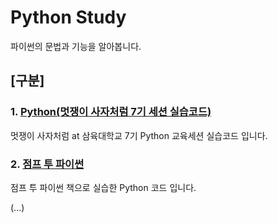 # Python Study
파이썬의 문법과 기능을 알아봅니다.


## [구분]

### 1. [Python(멋쟁이 사자처럼 7기 세션 실습코드)](./likelionExam)

멋쟁이 사자처럼 at 삼육대학교 7기 Python 교육세션 실습코드 입니다.



### 2. [점프 투 파이썬](./JumpToPython)

점프 투 파이썬 책으로 실습한 Python 코드 입니다.


(...)